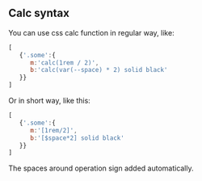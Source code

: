 ## Calc syntax

You can use css calc function in regular way, like:

```js
[
   {'.some':{
      m:'calc(1rem / 2)',
      b:'calc(var(--space) * 2) solid black'
   }}
]
```

Or in short way, like this:
```js
[
   {'.some':{
      m:'[1rem/2]',
      b:'[$space*2] solid black'
   }}
]
```

The spaces around operation sign added automatically. 
